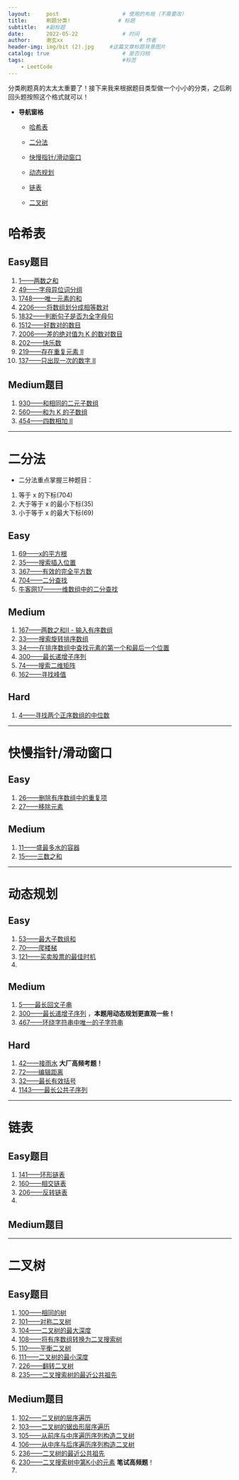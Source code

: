 ```yaml
---
layout:     post   				    # 使用的布局（不需要改）
title:      刷题分类!				# 标题 
subtitle:   #副标题
date:       2022-05-22 				# 时间
author:     谢玄xx 						# 作者
header-img: img/bit (2).jpg 	#这篇文章标题背景图片
catalog: true 						# 是否归档
tags:								#标签
    - LeetCode
---
```


分类刷题真的太太太重要了！接下来我来根据题目类型做一个小小的分类，之后刷回头题按照这个格式就可以！

* **导航窗格**

	* [哈希表](#哈希表)
	
	* [二分法](#二分法)
	
	* [快慢指针/滑动窗口](#快慢指针/滑动窗口)

	* [动态规划](#动态规划)

	* [链表](#链表)

	* [二叉树](#二叉树)


# 哈希表

## Easy题目

1. [1——两数之和](https://leetcode.cn/problems/two-sum/)
2. [49——字母异位词分组](https://leetcode.cn/problems/group-anagrams/)
3. [1748——唯一元素的和](https://leetcode.cn/problems/sum-of-unique-elements/)
4. [2206——将数组划分成相等数对](https://leetcode.cn/problems/divide-array-into-equal-pairs/)
5. [1832——判断句子是否为全字母句](https://leetcode.cn/problems/check-if-the-sentence-is-pangram/)
6. [1512——好数对的数目](https://leetcode.cn/problems/number-of-good-pairs/)
7. [2006——差的绝对值为 K 的数对数目](https://leetcode.cn/problems/count-number-of-pairs-with-absolute-difference-k/)
8. [202——快乐数](https://leetcode.cn/problems/happy-number/)
9. [219——存在重复元素 II](https://leetcode.cn/problems/contains-duplicate-ii/)
10. [137——只出现一次的数字 II](https://leetcode.cn/problems/single-number-ii/)

## Medium题目

1. [930——和相同的二元子数组](https://leetcode.cn/problems/binary-subarrays-with-sum/)
2. [560——和为 K 的子数组](https://leetcode.cn/problems/subarray-sum-equals-k/)
3. [454——四数相加 II](https://leetcode.cn/problems/4sum-ii/)

-------------

# 二分法

* 二分法重点掌握三种题目：

1. 等于 x 的下标(704)
2. 大于等于 x 的最小下标(35)
3. 小于等于 x 的最大下标(69)

## Easy

1. [69——x的平方根](https://leetcode.cn/problems/sqrtx/)
2. [35——搜索插入位置](https://leetcode.cn/problems/search-insert-position/)
3. [367——有效的完全平方数](https://leetcode.cn/problems/valid-perfect-square/)
4. [704——二分查找](https://leetcode.cn/problems/binary-search/)
5. [牛客网17——一维数组中的二分查找](https://www.nowcoder.com/practice/d3df40bd23594118b57554129cadf47b?tpId=295&tqId=1499549&ru=/exam/oj&qru=/ta/format-top101/question-ranking&sourceUrl=%2Fexam%2Foj)

## Medium

1. [167——两数之和II - 输入有序数组](https://leetcode.cn/problems/two-sum-ii-input-array-is-sorted/)
2. [33——搜索旋转排序数组](https://leetcode.cn/problems/search-in-rotated-sorted-array/)
3. [34——在排序数组中查找元素的第一个和最后一个位置](https://leetcode.cn/problems/find-first-and-last-position-of-element-in-sorted-array/)
4. [300——最长递增子序列](https://leetcode.cn/problems/longest-increasing-subsequence/)
5. [74——搜索二维矩阵](https://leetcode.cn/problems/search-a-2d-matrix/)
6. [162——寻找峰值](https://leetcode.cn/problems/find-peak-element/) 

## Hard

1. [4——寻找两个正序数组的中位数](https://leetcode.cn/problems/median-of-two-sorted-arrays/)

---------------

# 快慢指针/滑动窗口

## Easy

1. [26——删除有序数组中的重复项](https://leetcode.cn/problems/remove-duplicates-from-sorted-array)
2. [27——移除元素](https://leetcode.cn/problems/remove-element/)


## Medium

1. [11——盛最多水的容器](https://leetcode.cn/problems/container-with-most-water/)
2. [15——三数之和](https://leetcode.cn/problems/3sum/)

---------------

# 动态规划

## Easy

1. [53——最大子数组和](https://leetcode.cn/problems/maximum-subarray/)
2. [70——爬楼梯](https://leetcode.cn/problems/climbing-stairs/)
3. [121——买卖股票的最佳时机](https://leetcode.cn/problems/best-time-to-buy-and-sell-stock/)
4. 

## Medium

1. [5——最长回文子串](https://leetcode.cn/problems/longest-palindromic-substring/)
2. [300——最长递增子序列](https://leetcode.cn/problems/longest-increasing-subsequence/) ，**本题用动态规划更直观一些！**
3. [467——环绕字符串中唯一的子字符串](https://leetcode.cn/problems/unique-substrings-in-wraparound-string/)

## Hard

1. [42——接雨水](https://leetcode.cn/problems/trapping-rain-water/)	**大厂高频考题！**
2. [72——编辑距离](https://leetcode.cn/problems/edit-distance/)
3. [32——最长有效括号](https://leetcode.cn/problems/longest-valid-parentheses/)
4. [1143——最长公共子序列](https://leetcode.cn/problems/longest-common-subsequence/)

---------------

# 链表

## Easy题目

1. [141——环形链表](https://leetcode.cn/problems/linked-list-cycle/)
2. [160——相交链表](https://leetcode.cn/problems/intersection-of-two-linked-lists/)
3. [206——反转链表](https://leetcode.cn/problems/reverse-linked-list/)
4. 

## Medium题目

---------------

# 二叉树

## Easy题目

1. [100——相同的树](https://leetcode.cn/problems/same-tree/)
2. [101——对称二叉树](https://leetcode.cn/problems/symmetric-tree/)
3. [104——二叉树的最大深度](https://leetcode.cn/problems/maximum-depth-of-binary-tree/)
4. [108——将有序数组转换为二叉搜索树](https://leetcode.cn/problems/convert-sorted-array-to-binary-search-tree/)
5. [110——平衡二叉树](https://leetcode.cn/problems/balanced-binary-tree/)
6. [111——二叉树的最小深度](https://leetcode.cn/problems/minimum-depth-of-binary-tree/)
7. [226——翻转二叉树](https://leetcode.cn/problems/invert-binary-tree/)
8. [235——二叉搜索树的最近公共祖先](https://leetcode.cn/problems/lowest-common-ancestor-of-a-binary-search-tree/)


## Medium题目

1. [102——二叉树的层序遍历](https://leetcode.cn/problems/binary-tree-level-order-traversal/)
2. [103——二叉树的锯齿形层序遍历](https://leetcode.cn/problems/binary-tree-zigzag-level-order-traversal/)
3. [105——从前序与中序遍历序列构造二叉树](https://leetcode.cn/problems/construct-binary-tree-from-preorder-and-inorder-traversal/)
4. [106——从中序与后序遍历序列构造二叉树](https://leetcode.cn/problems/construct-binary-tree-from-inorder-and-postorder-traversal/)
5. [236——二叉树的最近公共祖先](https://leetcode.cn/problems/lowest-common-ancestor-of-a-binary-tree/)
6. [230——二叉搜索树中第K小的元素](https://leetcode.cn/problems/kth-smallest-element-in-a-bst/) **笔试高频题**！
7. 
